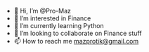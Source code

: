 - 👋 Hi, I’m @Pro-Maz
- 👀 I’m interested in Finance
- 🌱 I’m currently learning Python
- 💞️ I’m looking to collaborate on Finance stuff
- 📫 How to reach me mazprotik@gmail.com

<!---
Pro-Maz/Pro-Maz is a ✨ special ✨ repository because its `README.md` (this file) appears on your GitHub profile.
You can click the Preview link to take a look at your changes.
--->
